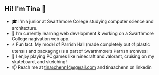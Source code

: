 ## Hi! I'm Tina 🌟

- 🎓 I'm a junior at Swarthmore College studying computer science and architecture.
- 🌱 I’m currently learning web development & working on a Swarthmore College nagivation web app.
- ⚡ Fun fact: My model of Parrish Hall (made completely out of plastic utensils and packaging) is a part of Swarthmore's Parrish archives!
- 🎱 I enjoy playing PC games like minecraft and valorant, cruising on my skateboard, and sketching!
- 📫 Reach me at tinaachenn14@gmail.com and tinaachenn on linkedin

<!--
### Hi there 👋

- 🌱 I’m currently learning web development through the Odin Project.
- 🛹 I'm learning how to skate 

Here are some ideas to get you started:

- 🔭 I’m currently working on ...
- 🌱 I’m currently learning ...
- 👯 I’m looking to collaborate on ...
- 🤔 I’m looking for help with ...
- 💬 Ask me about ...
- 📫 How to reach me: ...
- 😄 Pronouns: ...
- ⚡ Fun fact: ...
-->
